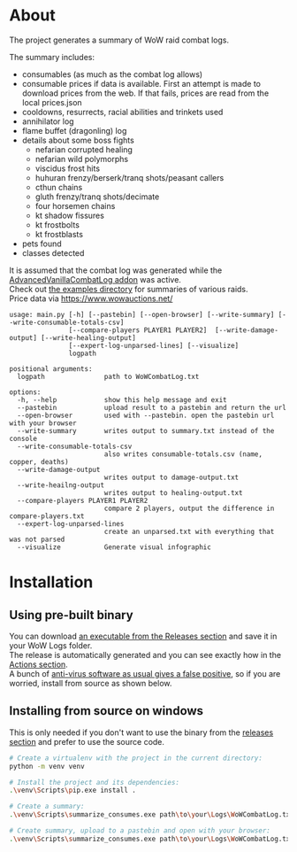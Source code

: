 # About

The project generates a summary of WoW raid combat logs.

The summary includes:
* consumables (as much as the combat log allows)
* consumable prices if data is available. First an attempt is made to download prices from the web. If that fails, prices are read from the local prices.json
* cooldowns, resurrects, racial abilities and trinkets used
* annihilator log
* flame buffet (dragonling) log
* details about some boss fights
  * nefarian corrupted healing
  * nefarian wild polymorphs
  * viscidus frost hits
  * huhuran frenzy/berserk/tranq shots/peasant callers
  * cthun chains
  * gluth frenzy/tranq shots/decimate
  * four horsemen chains
  * kt shadow fissures
  * kt frostbolts
  * kt frostblasts
* pets found
* classes detected

It is assumed that the combat log was generated while the [AdvancedVanillaCombatLog addon](https://github.com/YamaYAML/LegacyPlayersV4/tree/main/Addons/AdvancedVanillaCombatLog) was active.<br>
Check out [the examples directory](https://github.com/melbaa/summarize_consumes/tree/master/examples) for summaries of various raids.<br>
Price data via https://www.wowauctions.net/


```
usage: main.py [-h] [--pastebin] [--open-browser] [--write-summary] [--write-consumable-totals-csv]
               [--compare-players PLAYER1 PLAYER2]  [--write-damage-output] [--write-healing-output]
               [--expert-log-unparsed-lines] [--visualize]
               logpath

positional arguments:
  logpath               path to WoWCombatLog.txt

options:
  -h, --help            show this help message and exit
  --pastebin            upload result to a pastebin and return the url
  --open-browser        used with --pastebin. open the pastebin url with your browser
  --write-summary       writes output to summary.txt instead of the console
  --write-consumable-totals-csv
                        also writes consumable-totals.csv (name, copper, deaths)
  --write-damage-output
                        writes output to damage-output.txt
  --write-heailng-output
                        writes output to healing-output.txt
  --compare-players PLAYER1 PLAYER2
                        compare 2 players, output the difference in compare-players.txt
  --expert-log-unparsed-lines
                        create an unparsed.txt with everything that was not parsed
  --visualize           Generate visual infographic
```

# Installation

## Using pre-built binary

You can download [an executable from the Releases section](https://github.com/melbaa/summarize_consumes/releases) and save it in your WoW Logs folder.<br>
The release is automatically generated and you can see exactly how in the [Actions section](https://github.com/melbaa/summarize_consumes/actions).<br>
A bunch of [anti-virus software as usual gives a false positive](https://www.virustotal.com/gui/file/49633f660d6efc13bfc8705d89349e5f28ef135cc7dc0639a563c61f3a3bffa2?nocache=1), so if you are worried, install from source as shown below.

## Installing from source on windows

This is only needed if you don't want to use the binary from the [releases section](https://github.com/melbaa/summarize_consumes/releases) and prefer to use the source code.

```bash
# Create a virtualenv with the project in the current directory:
python -m venv venv

# Install the project and its dependencies:
.\venv\Scripts\pip.exe install .

# Create a summary:
.\venv\Scripts\summarize_consumes.exe path\to\your\Logs\WoWCombatLog.txt > summary.txt

# Create summary, upload to a pastebin and open with your browser:
.\venv\Scripts\summarize_consumes.exe path\to\your\Logs\WoWCombatLog.txt --pastebin --open-browser
```

